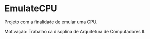 # EmulateCPU  

Projeto com a finalidade de emular uma CPU.  

Motivação: Trabalho da discplina de Arquitetura de Computadores II.
